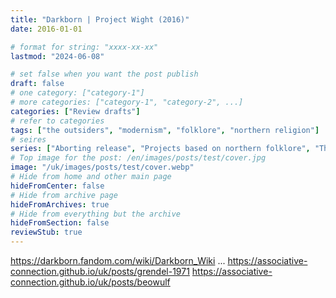 ```yaml
---
title: "Darkborn | Project Wight (2016)"
date: 2016-01-01

# format for string: "xxxx-xx-xx"
lastmod: "2024-06-08"

# set false when you want the post publish
draft: false
# one category: ["category-1"]
# more categories: ["category-1", "category-2", ...]
categories: ["Review drafts"]
# refer to categories
tags: ["the outsiders", "modernism", "folklore", "northern religion"]
# seires
series: ["Aborting release", "Projects based on northern folklore", "Through the Eyes of the Monster"]
# Top image for the post: /en/images/posts/test/cover.jpg
image: "/uk/images/posts/test/cover.webp"
# Hide from home and other main page
hideFromCenter: false
# Hide from archive page
hideFromArchives: true
# Hide from everything but the archive
hideFromSection: false
reviewStub: true
---
```

https://darkborn.fandom.com/wiki/Darkborn_Wiki
...
https://associative-connection.github.io/uk/posts/grendel-1971
https://associative-connection.github.io/uk/posts/beowulf
<!--more-->